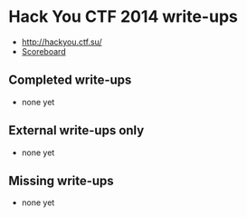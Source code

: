 # Hack You CTF 2014 write-ups

* <http://hackyou.ctf.su/>
* [Scoreboard](http://hackyou.ctf.su/scoreboard)

## Completed write-ups

* none yet

## External write-ups only

* none yet

## Missing write-ups

* none yet
